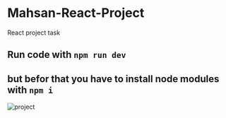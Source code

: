 # Mahsan-React-Project
React project task
## Run code with `npm run dev` 
## but befor that you have to install node modules  with `npm i `
![project](https://github.com/MohammadSobhanSaffary/Mahsan-React-Project/assets/96923486/d6df4a77-718c-429c-8138-5229271f101c)
